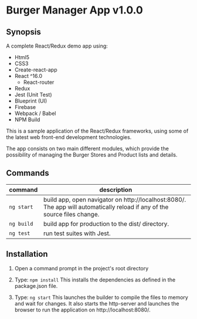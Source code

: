 # Burger Manager App v1.0.0

## Synopsis

A complete React/Redux demo app using:

- Html5
- CSS3
- Create-react-app
- React ^16.0
    * React-router
- Redux
- Jest (Unit Test)
- Blueprint (UI)
- Firebase
- Webpack / Babel
- NPM Build

This is a sample application of the React/Redux frameworks, using some of the latest web front-end development technologies.

The app consists on two main different modules, which provide the possibility of managing the Burger Stores and Product lists and details.

<!-- *You can see a running demo* [here](https://). -->

## Commands

command | description
--- | ---
`ng start`| build app, open navigator on http://localhost:8080/. The app will automatically reload if any of the source files change.
`ng build`| build app for production to the dist/ directory.
`ng test`| run test suites with Jest.

## Installation

1) Open a command prompt in the project's root directory

2) Type: `npm install`
    This installs the dependencies as defined in the package.json file.

3) Type: `ng start`
    This launches the builder to compile the files to memory and wait for changes. It also starts the http-server and launches the browser to run the application on http://localhost:8080/.
